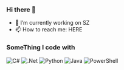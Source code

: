 ### Hi there 👋
- 🔭 I’m currently working on SZ
- 📫 How to reach me: HERE

<!--
**vivenci/vivenci** is a ✨ _special_ ✨ repository because its `README.md` (this file) appears on your GitHub profile.

Here are some ideas to get you started:

- 🔭 I’m currently working on ...
- 🌱 I’m currently learning ...
- 👯 I’m looking to collaborate on ...
- 🤔 I’m looking for help with ...
- 💬 Ask me about ...
- 📫 How to reach me: ...
- 😄 Pronouns: ...
- ⚡ Fun fact: ...
-->
<h3>SomeThing I code with</h3>
<p>
  <img alt="C#" src="https://img.shields.io/badge/csharp-02569B?logo=csharp&logoColor=white" />
  <img alt=".Net" src="https://img.shields.io/badge/.NET-512BD4?logo=.NET&logoColor=white" />
  <img alt="Python" src="https://img.shields.io/badge/python-02569B?logo=python&logoColor=white" />
  <img alt="Java" src="https://img.shields.io/badge/java-764ABC?logo=java&logoColor=white" />
  <img alt="PowerShell" src="https://img.shields.io/badge/PowerShell-1D2D35?logo=PowerShell&logoColor=white" />
</P>
